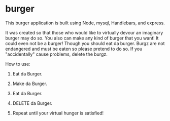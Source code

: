 # burger

This burger application is built using Node, mysql, Handlebars, and express.

It was created so that those who would like to virtually devour an imaginary burger may do so. You also can make any kind of burger that you want! It could even not be a burger! Though you should eat da burger. Burgz are not endangered and must be eaten so please pretend to do so. If you "accidentally" cause problems, delete the burgz.

How to use:
1. Eat da Burger.

2. Make da Burger.

3. Eat da Burger.

4. DELETE da Burger.

5. Repeat until your virtual hunger is satisfied!


